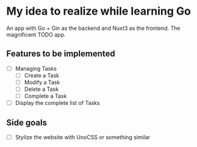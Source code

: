 # My idea to realize while learning Go
An app with Go + Gin as the backend and Nuxt3 as the frontend.
The magnificent TODO app.

## Features to be implemented
- [ ] Managing Tasks
  - [ ] Create a Task
  - [ ] Modify a Task
  - [ ] Delete a Task
  - [ ] Complete a Task
- [ ] Display the complete list of Tasks

## Side goals
- [ ] Stylize the website with UnoCSS or something similar
